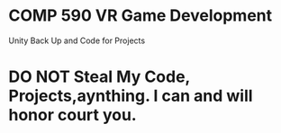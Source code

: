 # COMP 590 VR Game Development
 Unity Back Up and Code for Projects
# DO NOT Steal My Code, Projects,aynthing. I can and will honor court you.
 
